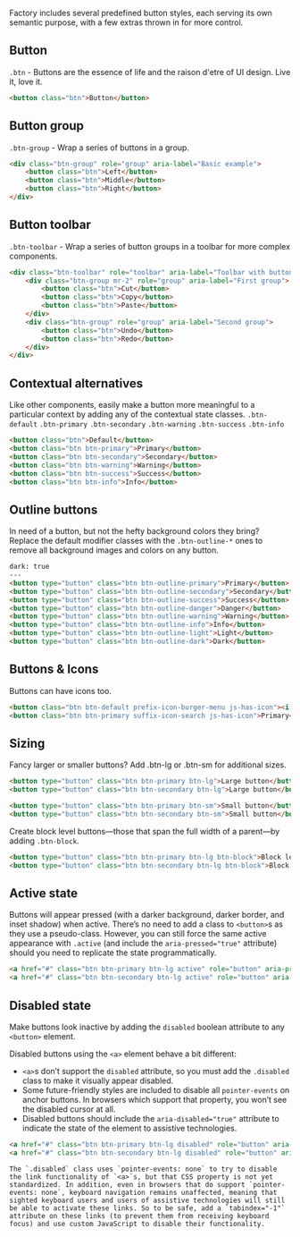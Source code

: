 Factory includes several predefined button styles, each serving its own semantic purpose, with a few extras thrown in for more control.

## Button

`.btn` - Buttons are the essence of life and the raison d'etre of UI design. Live it, love it.

```html
<button class="btn">Button</button>
```

## Button group

`.btn-group` - Wrap a series of buttons in a group.

```html
<div class="btn-group" role="group" aria-label="Basic example">
    <button class="btn">Left</button>
    <button class="btn">Middle</button>
    <button class="btn">Right</button>
</div>
```

## Button toolbar

`.btn-toolbar` - Wrap a series of button groups in a toolbar for more complex components.

```html
<div class="btn-toolbar" role="toolbar" aria-label="Toolbar with button groups">
    <div class="btn-group mr-2" role="group" aria-label="First group">
        <button class="btn">Cut</button>
        <button class="btn">Copy</button>
        <button class="btn">Paste</button>
    </div>
    <div class="btn-group" role="group" aria-label="Second group">
        <button class="btn">Undo</button>
        <button class="btn">Redo</button>
    </div>
</div>
```

## Contextual alternatives

Like other components, easily make a button more meaningful to a particular context by adding any of the contextual state classes. `.btn-default` `.btn-primary` `.btn-secondary` `.btn-warning` `.btn-success` `.btn-info`

```html
<button class="btn">Default</button>
<button class="btn btn-primary">Primary</button>
<button class="btn btn-secondary">Secondary</button>
<button class="btn btn-warning">Warning</button>
<button class="btn btn-success">Success</button>
<button class="btn btn-info">Info</button>
```

## Outline buttons

In need of a button, but not the hefty background colors they bring? Replace the default modifier classes with the `.btn-outline-*` ones to remove all background images and colors on any button.

```html
dark: true
---
<button type="button" class="btn btn-outline-primary">Primary</button>
<button type="button" class="btn btn-outline-secondary">Secondary</button>
<button type="button" class="btn btn-outline-success">Success</button>
<button type="button" class="btn btn-outline-danger">Danger</button>
<button type="button" class="btn btn-outline-warning">Warning</button>
<button type="button" class="btn btn-outline-info">Info</button>
<button type="button" class="btn btn-outline-light">Light</button>
<button type="button" class="btn btn-outline-dark">Dark</button>
```

## Buttons & Icons

Buttons can have icons too.

```html
<button class="btn btn-default prefix-icon-burger-menu js-has-icon"><i class="icon-burger-menu"></i>Default</button>
<button class="btn btn-primary suffix-icon-search js-has-icon">Primary<i class="icon-search"></i></button>
```

## Sizing

Fancy larger or smaller buttons? Add .btn-lg or .btn-sm for additional sizes.

```html
<button type="button" class="btn btn-primary btn-lg">Large button</button>
<button type="button" class="btn btn-secondary btn-lg">Large button</button>
```

```html
<button type="button" class="btn btn-primary btn-sm">Small button</button>
<button type="button" class="btn btn-secondary btn-sm">Small button</button>
```

Create block level buttons—those that span the full width of a parent—by adding `.btn-block`.

```html
<button type="button" class="btn btn-primary btn-lg btn-block">Block level button</button>
<button type="button" class="btn btn-secondary btn-lg btn-block">Block level button</button>
```

## Active state

Buttons will appear pressed (with a darker background, darker border, and inset shadow) when active. There’s no need to add a class to `<button>`s as they use a pseudo-class. However, you can still force the same active appearance with `.active` (and include the `aria-pressed="true"` attribute) should you need to replicate the state programmatically.

```html
<a href="#" class="btn btn-primary btn-lg active" role="button" aria-pressed="true">Primary link</a>
<a href="#" class="btn btn-secondary btn-lg active" role="button" aria-pressed="true">Link</a>
```

## Disabled state

Make buttons look inactive by adding the `disabled` boolean attribute to any `<button>` element.

Disabled buttons using the `<a>` element behave a bit different:

 - `<a>`s don’t support the `disabled` attribute, so you must add the
   `.disabled` class to make it visually appear disabled.
 - Some future-friendly styles are included to disable all
   `pointer-events` on anchor buttons. In browsers which support that
   property, you won’t see the disabled cursor at all.
 - Disabled buttons should include the `aria-disabled="true"` attribute to
   indicate the state of the element to assistive technologies.

```html
<a href="#" class="btn btn-primary btn-lg disabled" role="button" aria-disabled="true">Primary link</a>
<a href="#" class="btn btn-secondary btn-lg disabled" role="button" aria-disabled="true">Link</a>
```

```hint
The `.disabled` class uses `pointer-events: none` to try to disable the link functionality of `<a>`s, but that CSS property is not yet standardized. In addition, even in browsers that do support `pointer-events: none`, keyboard navigation remains unaffected, meaning that sighted keyboard users and users of assistive technologies will still be able to activate these links. So to be safe, add a `tabindex="-1"` attribute on these links (to prevent them from receiving keyboard focus) and use custom JavaScript to disable their functionality.
```